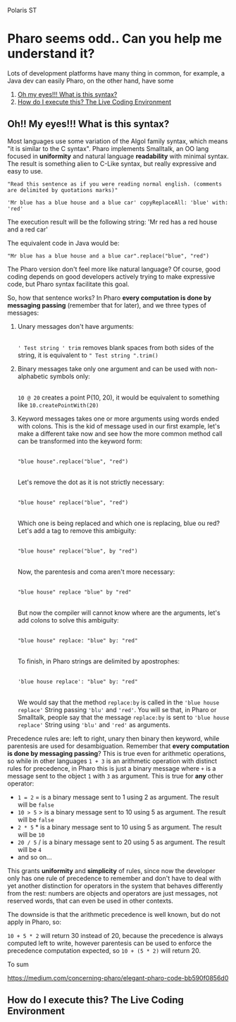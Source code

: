 Polaris ST


# Pharo seems odd.. Can you help me understand it?

Lots of development platforms have many thing in common, for example, a Java dev can easily 
Pharo, on the other hand, have some 

1. [Oh my eyes!!! What is this syntax?](##-oh-my-eyes!!!-what-is-this-syntax?)
2. [How do I execute this? The Live Coding Environment](##-oh-my-eyes!!!-what-is-this-syntax?)

## Oh!! My eyes!!! What is this syntax?

Most languages use some variation of the Algol family syntax, which means "it is similar to the C syntax". 
Pharo implements Smalltalk, an OO lang focused in **uniformity** and natural language **readability** with
minimal syntax. The result is something alien to C-Like syntax, but really expressive and easy to use. 

```
"Read this sentence as if you were reading normal english. (comments are delimited by quotations marks)"

'Mr blue has a blue house and a blue car' copyReplaceAll: 'blue' with: 'red'
```

The execution result will be the following string: 'Mr red has a red house and a red car'

The equivalent code in Java would be:

`"Mr blue has a blue house and a blue car".replace("blue", "red")`

The Pharo version don't feel more like natural language? Of course, good coding depends on good developers actively 
trying to make expressive code, but Pharo syntax facilitate this goal. 

So, how that sentence works? In Pharo **every computation is done by messaging passing** (remember that for later), and we
three types of messages:

1. Unary messages don't have arguments:

   <br>`' Test string ' trim` removes blank spaces from both sides of the string, it is equivalent to `" Test string ".trim()`

    
2. Binary messages take only one argument and can be used with non-alphabetic symbols only:

   <br>`10 @ 20` creates a point P(10, 20), it would be equivalent to something like `10.createPointWith(20)`


3. Keyword messages takes one or more arguments using words ended with colons. This is the kid of message used in our 
first example, let's make a different take now and see how the more common method call can be transformed into the 
keyword form:

    <br>`"blue house".replace("blue", "red")`

    <br>Let's remove the dot as it is not strictly necessary:

    <br>`"blue house" replace("blue", "red")`

    <br>Which one is being replaced and which one is replacing, blue ou red? Let's add a tag to remove this ambiguity:

    <br>`"blue house" replace("blue", by "red")`  

    <br>Now, the parentesis and coma aren't more necessary:

    <br>`"blue house" replace "blue" by "red"`

    <br>But now the compiler will cannot know where are the arguments, let's add colons to solve this ambiguity:

    <br>`"blue house" replace: "blue" by: "red"`

    <br>To finish, in Pharo strings are delimited by apostrophes:

    <br>`'blue house replace': "blue" by: "red"`

    <br>We would say that the method `replace:by` is called in the `'blue house replace'` String passing `'blu'` and 
 `'red'`. You will se that, in Pharo or Smalltalk, people say that the message `replace:by` is sent to `'blue house replace'` String 
 using `'blu'` and `'red'` as arguments.  

Precedence rules are: left to right, unary then binary then keyword, while parentesis are used for desambiguation.
Remember that **every computation is done by messaging passing**? This is true even for arithmetic operations, so while 
in other languages `1 + 3` is an arithmetic operation with distinct rules for precedence, in Pharo this is just a 
binary message where `+` is a message sent to the object `1` with `3` as argument. This is true for **any** other 
operator:

- `1 = 2` = is a binary message sent to 1 using 2 as argument. The result will be `false`
- `10 > 5` > is a binary message sent to 10 using 5 as argument. The result will be `false`
- `2 * 5` * is a binary message sent to 10 using 5 as argument. The result will be `10`
- `20 / 5` / is a binary message sent to 20 using 5 as argument. The result will be `4`
- and so on...

This grants **uniformity** and **simplicity** of rules, since now the developer only has one rule of precedence to remember 
and don't have to deal with yet another distinction for operators in the system that behaves differently from the rest:
numbers are objects and operators are just messages, not reserved words, that can even be used in other contexts. 

The downside is that the arithmetic precedence is well known, but do not apply in Pharo, so: 

   `10 + 5 * 2` will return 30 instead of 20, because the precedence is always computed left to write, however 
   parentesis can be used to enforce the precedence computation expected, so `10 + (5 * 2)` will return 20.

To sum 


https://medium.com/concerning-pharo/elegant-pharo-code-bb590f0856d0

## How do I execute this? The Live Coding Environment



